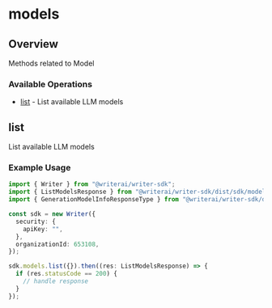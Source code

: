 # models

## Overview

Methods related to Model

### Available Operations

* [list](#list) - List available LLM models

## list

List available LLM models

### Example Usage

```typescript
import { Writer } from "@writerai/writer-sdk";
import { ListModelsResponse } from "@writerai/writer-sdk/dist/sdk/models/operations";
import { GenerationModelInfoResponseType } from "@writerai/writer-sdk/dist/sdk/models/shared";

const sdk = new Writer({
  security: {
    apiKey: "",
  },
  organizationId: 653108,
});

sdk.models.list({}).then((res: ListModelsResponse) => {
  if (res.statusCode == 200) {
    // handle response
  }
});
```
